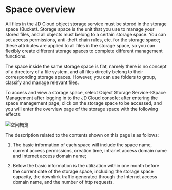 # Space overview

All files in the JD Cloud object storage service must be stored in the storage space (Bucket). Storage space is the unit that you use to manage your stored files, and all objects must belong to a certain storage space. You can set access permissions, anti-theft chain rules, etc. for the storage space; these attributes are applied to all files in the storage space, so you can flexibly create different storage spaces to complete different management functions.

The space inside the same storage space is flat, namely there is no concept of a directory of a file system, and all files directly belong to their corresponding storage spaces. However, you can use folders to group, classify and manage relevant files.

To access and view a storage space, select Object Storage Service->Space Management after logging in to the JD Cloud console; after entering the space management page, click on the storage space to be accessed, and you will enter the overview page of the storage space with the following effects:

![空间概览](https://github.com/jdcloudcom/cn/blob/edit/image/Object-Storage-Service/OSS-026.png)

The description related to the contents shown on this page is as follows:

1. The basic information of each space will include the space name, current access permissions, creation time, intranet access domain name and Internet access domain name;

2. Below the basic information is the utilization within one month before the current date of the storage space, including the storage space capacity, the downlink traffic generated through the Internet access domain name, and the number of http requests.
